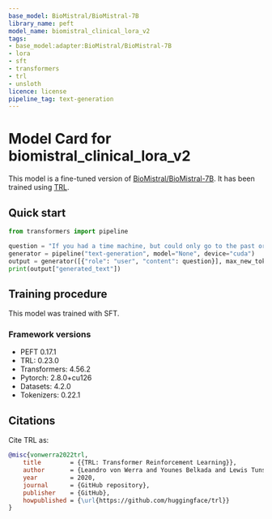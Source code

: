 ```yaml
---
base_model: BioMistral/BioMistral-7B
library_name: peft
model_name: biomistral_clinical_lora_v2
tags:
- base_model:adapter:BioMistral/BioMistral-7B
- lora
- sft
- transformers
- trl
- unsloth
licence: license
pipeline_tag: text-generation
---
```


# Model Card for biomistral_clinical_lora_v2

This model is a fine-tuned version of [BioMistral/BioMistral-7B](https://huggingface.co/BioMistral/BioMistral-7B).
It has been trained using [TRL](https://github.com/huggingface/trl).

## Quick start

```python
from transformers import pipeline

question = "If you had a time machine, but could only go to the past or the future once and never return, which would you choose and why?"
generator = pipeline("text-generation", model="None", device="cuda")
output = generator([{"role": "user", "content": question}], max_new_tokens=128, return_full_text=False)[0]
print(output["generated_text"])
```

## Training procedure

 


This model was trained with SFT.

### Framework versions

- PEFT 0.17.1
- TRL: 0.23.0
- Transformers: 4.56.2
- Pytorch: 2.8.0+cu126
- Datasets: 4.2.0
- Tokenizers: 0.22.1

## Citations



Cite TRL as:
    
```bibtex
@misc{vonwerra2022trl,
	title        = {{TRL: Transformer Reinforcement Learning}},
	author       = {Leandro von Werra and Younes Belkada and Lewis Tunstall and Edward Beeching and Tristan Thrush and Nathan Lambert and Shengyi Huang and Kashif Rasul and Quentin Gallou{\'e}dec},
	year         = 2020,
	journal      = {GitHub repository},
	publisher    = {GitHub},
	howpublished = {\url{https://github.com/huggingface/trl}}
}
```